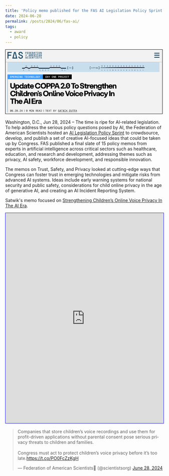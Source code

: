 ```yaml
---
title: 'Policy memo published for the FAS AI Legislation Policy Sprint'
date: 2024-06-28
permalink: /posts/2024/06/fas-ai/
tags:
  - award
  - policy
---
```


<img src='/images/2024-06-28-fas-ai.png' style="border:1px solid black;" width="500">

Washington, D.C., Jun 28, 2024 – The time is ripe for AI-related legislation. To help address the serious policy questions posed by AI, the Federation of American Scientists hosted an [AI Legislation Policy Sprint](https://fas.org/accelerator/ai-legislation/) to crowdsource, develop, and publish a set of creative AI-focused ideas that could be taken up by Congress. FAS published a final slate of 15 policy memos from experts in artificial intelligence across critical sectors such as healthcare, education, and research and development, addressing themes such as privacy, AI safety, workforce development, and responsible innovation.

The memos on Trust, Safety, and Privacy looked at cutting-edge ways that Congress can foster trust in emerging technologies and mitigate risks from advanced AI systems. Ideas include early warning systems for national security and public safety, considerations for child online privacy in the age of generative AI, and creating an AI Incident Reporting System.

Satwik's memo focused on [Strengthening Children’s Online Voice Privacy In The AI Era](https://fas.org/publication/childrens-online-voice-privacy/).

<iframe src="https://www.linkedin.com/embed/feed/update/urn:li:share:7212442919952117762" height="669" width="504" frameborder="0" allowfullscreen="" title="Embedded post" style="border:1px blue solid;"></iframe>

<blockquote class="twitter-tweet"><p lang="en" dir="ltr">Companies that store children’s voice recordings and use them for profit-driven applications without parental consent pose serious privacy threats to children and families.<br><br>Congress must act to protect children’s voice privacy before it’s too late.<a href="https://t.co/PO0FcZzKgH">https://t.co/PO0FcZzKgH</a></p>&mdash; Federation of American Scientists🔬 (@scientistsorg) <a href="https://twitter.com/scientistsorg/status/1806677314488398303?ref_src=twsrc%5Etfw">June 28, 2024</a></blockquote> <script async src="https://platform.twitter.com/widgets.js" charset="utf-8"></script>
